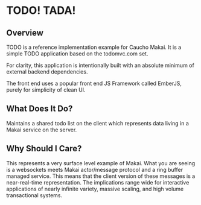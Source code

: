 # TODO! TADA!

## Overview
TODO is a reference implementation example for Caucho Makai. It is a simple TODO application based on the todomvc.com set.

For clarity, this application is intentionally built with an absolute minimum of external backend dependencies.

The front end uses a popular front end JS Framework called EmberJS, purely for simplicity of clean UI.


## What Does It Do?
Maintains a shared todo list on the client which represents data living in a Makai service on the server.

## Why Should I Care?
This represents a very surface level example of Makai. What you are seeing is a websockets meets Makai actor/message protocol and a
ring buffer managed service.  This means that the client version of these messages is a near-real-time representation. The
implications range wide for interactive applications of nearly infinite variety, massive scaling, and high volume transactional
systems.





